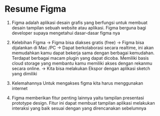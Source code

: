 # Resume Figma

1. Figma adalah aplikasi desain grafis yang berfungsi untuk membuat desain tampilan sebuah website atau aplikasi.
    Figma berguna bagi developer supaya mengetahui dasar-dasar figma nya

2. Kelebihan Figma
-> Figma bisa diakses gratis (free)
-> Figma bisa dijalankan di Mac /PC
-> Dapat berkolaborasi secara realtime, ini akan memudahkan kamu dapat bekerja sama dengan berbagai kemudahan. Terdapat berbagai macam plugin yang dapat dicoba. Memiliki basis cloud storage yang membantu kamu memiliki akses dengan rekanmu secara online.
-> Kita bisa melakukan Ekspor dengan aplikasi sketch yang dimiliki
3. Kelemahannya Untuk mengakses figma kita harus menggunakan internet

4. Figma memberikan fitur penting lainnya yaitu tampilan presentasi prototype design. Fitur ini dapat membuat tampilan aplikasi melakukan interaksi yang baik sesuai dengan yang direncanakan sebelumnya